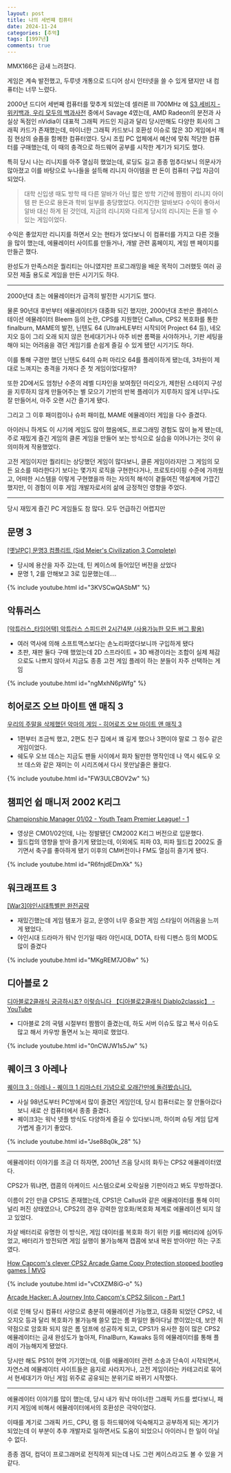 ```yaml
---
layout: post
title: 나의 세번쨰 컴퓨터
date: 2024-11-24
categories: [추억]
tags: [1997년]
comments: true
---
```


MMX166은 금새 느려졌다.

게임은 계속 발전했고, 두루넷 개통으로 드디어 상시 인터넷을 쓸 수 있게 됐지만 내 컴퓨터는 너무 느렸다.

2000년 드디어 세번째 컴퓨터를 맞추게 되었는데 셀러론 III 700MHz 에 [S3 세비지 - 위키백과, 우리 모두의 백과사전](https://ko.wikipedia.org/wiki/S3_%EC%84%B8%EB%B9%84%EC%A7%80) 중에서 Savage 4였는데, AMD Radeon의 분전과  사실상 독점인 nVidia이 대표적 그래픽 카드인 지금과 달리 당시만해도 다양한 회사의 그래픽 카드가 존재했는데, 마이너한 그래픽 카드보니 호환성 이슈로 많은 3D 게임에서 깨짐 현상의 슬픔을 함께한 컴퓨터였다. 당시 조립 PC 업체에서 예산에 맞춰 적당한 컴퓨터를 구매했는데, 이 때의 충격으로 하드웨어 공부를 시작한 계기가 되기도 했다.

특히 당시 나는 리니지를 아주 열심히 했었는데, 로딩도 길고 종종 멈추다보니 의문사가 많아졌고 이를 바탕으로 누나들을 설득해 리니지 아이템을 판 돈이 컴퓨터 구입 자금이 되었다.

> 대학 신입생 때도 방학 때 다른 알바가 아닌 짧은 방학 기간에 짬짬이 리니지 아이템 판 돈으로 용돈과 학비 일부를 충당했었다.
> 어지간한 알바보다 수익이 좋아서 알바 대신 하게 된 것인데, 지금의 리니지와 다르게 당시의 리니지는 돈을 벌 수 있는 게임이었다.

수익은 좋았지만 리니지를 하면서 오는 현타가 었다보니 이 컴퓨터를 가지고 다른 것들을 많이 했는데, 에뮬레이터 사이트를 만들거나, 개발 관련 홈페이지, 게임 팬 페이지를 만들곤 했다.

완성도가 만족스러운 퀄리티는 아니였지만 프로그래밍을 배운 목적이 그러했듯 여러 공모전 제출 용도로 게임을 만든 시기기도 하다.

---

2000년대 초는 에뮬레이터가 급격히 발전한 시기기도 했다.

물론 90년대 후반부터 에뮬레이터가 대중화 되긴 했지만, 2000년대 초반은 플레이스테이션 에뮬레이터 Bleem 등의 논란, CPS를 지원했던 Callus, CPS2 복호화를 통한 finalburn, MAME의 발전, 닌텐도 64 (UltraHLE부터 시작되어 Project 64 등), 네오지오 등이 그리 오래 되지 않은 현세대기거나 아주 비싼 롬팩을 사야하거나, 기판 세팅을 해야 되는 어려움을 겪던 게임기를 손쉽게 즐길 수 있게 됐던 시기기도 하다.

이를 통해 구경만 했던 닌텐도 64의 슈퍼 마리오 64를 플레이하게 됐는데, 3차원이 제대로 느껴지는 충격을 가져다 준 첫 게임이었다랄까?

또한 2D에서도 엄청난 수준의 레벨 디자인을 보여줬던 마리오가, 제한된 스테이지 구성을 지루하지 않게 만들어주는 별 모으기 기반의 반복 플레이가 지루하지 않게 너무나도 잘 만들어서, 아주 오랜 시간 즐기게 됐다.

그리고 그 이후 패미컴이나 슈퍼 패미컴, MAME 에뮬레이터 게임을 다수 즐겼다.

아이러니 하게도 이 시기에 게임도 많이 했음에도, 프로그래밍 경험도 많이 늘게 됐는데, 주로 재밌게 즐긴 게임의 클론 게임을 만들어 보는 방식으로 실습을 이어나가는 것이 유의미하게 작용했었다.

고전 게임이지만 퀄리티는 상당했던 게임이 많다보니, 클론 게임이라지만 그 게임의 모든 요소를 따라한다기 보다는 몇가지 로직을 구현한다거나, 프로토타이핑 수준에 가까웠고, 어떠한 시스템을 이렇게 구현했을까 하는 자의적 해석이 곁들여진 역설계에 가깝긴 했지만, 이 경험이 이후 게임 개발자로서의 삶에 긍정적인 영향을 주었다.

---

당시 재밌게 즐긴 PC 게임들도 참 많다. 모두 언급하긴 어렵지만

## 문명 3

[[옛날PC] 문명3 컴플리트 (Sid Meier's Civilization 3 Complete)](https://www.youtube.com/watch?v=3KVSCwQASbM)
- 당시에 용산을 자주 갔는데, 틴 케이스에 들어있던 버전을 샀었다
- 문명 1, 2를 안해보고 3로 입문했는데....

{% include youtube.html id="3KVSCwQASbM" %}

## 악튜러스

[[악튜러스_타임어택] 악튜러스 스피드런 2시간4분 (사용가능한 모든 버그 활용)](https://www.youtube.com/watch?v=ngMxhN6pWfg&list=PLzRx55cOIP4sC8tqMf946_OsloGDo-_WP)
- 여러 역사에 의해 소프트맥스보다는 손노리파였다보니까 구입하게 됐다
- 초판, 재판 둘다 구매 했었는데 2D 스프라이트 + 3D 배경이라는 조합이 실제 체감으로도 나쁘지 않아서 지금도 종종 고전 게임 플레이 하는 분들이 자주 선택하는 게임

{% include youtube.html id="ngMxhN6pWfg" %}

## 히어로즈 오브 마이트 앤 매직 3

[우리의 주말을 삭제했던 악마의 게임 - 히어로즈 오브 마이트 앤 매직 3](https://www.youtube.com/watch?v=FW3ULCBOV2w)
- 1편부터 조금씩 했고, 2편도 친구 집에서 꽤 길게 했으나 3편이야 말로 그 정수 같은 게임이었다.
- 쉐도우 오브 데스는 지금도 팬들 사이에서 화자 될만한 명작인데 나 역시 쉐도우 오브 데스와 같은 재미는 이 시리즈에서 다시 못만날줄은 몰랐다.

{% include youtube.html id="FW3ULCBOV2w" %}

## 챔피언 쉽 매니저 2002 K리그

[Championship Manager 01/02 - Youth Team Premier League! - 1](https://www.youtube.com/watch?v=R6fnjdEDmXk)
- 영상은 CM01/02인데, 나는 정발됐던 CM2002 K리그 버전으로 입문했다.
- 월드컵의 영향을 받아 즐기게 됐었는데, 이외에도 피파 03, 피파 월드컵 2002도 즐기면서 축구를 좋아하게 됐기 이후의 CM버전이나 FM도 열심히 즐기게 됐다.

{% include youtube.html id="R6fnjdEDmXk" %}

## 워크래프트 3

[[War3]야인시대특별판 완전공략](https://www.youtube.com/watch?v=MKgREM7JO8w)
- 재밌긴했는데 게임 템포가 길고, 운영이 너무 중요한 게임 스타일이 어려움을 느끼게 됐었다.
- 야인시대 드라마가 워낙 인기일 때라 야인시대, DOTA, 타워 디펜스 등의 MOD도 많이 즐겼다

{% include youtube.html id="MKgREM7JO8w" %}

## 디아블로 2

[디아블로2클래식 궁금하시죠? 이렇습니다 【디아블로2클래식 Diablo2classic】 - YouTube](https://www.youtube.com/watch?v=0nCWJW1s5Jw)
- 디아블로 2의 국템 시절부터 짬짬이 즐겼는데, 하도 서버 이슈도 많고 복사 이슈도 많고 해서 카우방 돌면서 노는 재미로 했었다.

{% include youtube.html id="0nCWJW1s5Jw" %}

## 퀘이크 3 아레나

[퀘이크 3 : 아레나 - 퀘이크 1 리마스터 기념으로 오래간만에 돌려봤습니다.](https://www.youtube.com/watch?v=Jse88q0k_28)
- 사실 98년도부터 PC방에서 많이 즐겼던 게임인데, 당시 컴퓨터로는 잘 안돌아갔다보니 새로 산 컴퓨터에서 종종 즐겼다.
- 퀘이크3는 워낙 넷플 방식도 다양하게 즐길 수 있다보니까, 하이퍼 슈팅 게임 답게 가볍게 즐기기 좋았다.

{% include youtube.html id="Jse88q0k_28" %}

---

에뮬레이터 이야기를 조금 더 하자면, 2001년 즈음 당시의 화두는 CPS2 에뮬레이터였다.

CPS2가 뭐냐면, 캡콤의 아케이드 시스템으로써 오락실용 기판이라고 봐도 무방하겠다.

이름이 2인 만큼 CPS1도 존재했는데, CPS1은 Callus와 같은 에뮬레이터를 통해 이미 널리 퍼진 상태였으나, CPS2의 경우 강력한 암호화/복호화 체계로 에뮬레이션 되지 않고 있었다.

자살 배터리로 유명한 이 방식은, 게임 데이터를 복호화 하기 위한 키를 배터리에 심어두었고, 배터리가 방전되면 게임 실행이 불가능해져 캡콤에 보내 복원 받아야만 하는 구조였다.

[How Capcom's clever CPS2 Arcade Game Copy Protection stopped bootleg games | MVG](https://www.youtube.com/watch?v=vCtXZM8iG-o)

{% include youtube.html id="vCtXZM8iG-o" %}

[Arcade Hacker: A Journey Into Capcom's CPS2 Silicon - Part 1](https://arcadehacker.blogspot.com/2017/03/a-journey-into-capcoms-cps2-silicon.html)

이로 인해 당시 컴퓨터 사양으로 충분히 에뮬레이션 가능했고, 대중화 되었던 CPS2, 네오지오 등과 달리 복호화가 불가능해 쓸모 없는 롬 파일만 돌아다닐 뿐이었는데, 보안 취약점으로 암호화 되지 않은 롬 덤프에 성공하게 되고, CPS1가 유사한 점이 많은 CPS2 에뮬레이터는 금새 완성도가 높아져, FInalBurn, Kawaks 등의 에뮬레이터를 통해 플레이 가능해지게 됐었다.

당시만 해도 PS1이 현역 기기였는데, 이를 에뮬레이터 관련 소송과 단속이 시작되면서, 자연스레 에뮬레이터 사이트들은 음지로 사라지거나, 고전 게임이라는 카테고리로 묶어서 현세대기가 아닌 게임 위주로 공유되는 분위기로 바뀌기 시작했다.

---

에뮬레이터 이야기를 많이 했는데, 당시 내가 워낙 마이너한 그래픽 카드를 썼다보니, 패키지 게임에 비해서 에뮬레이터에서의 호환성은 극악이었다.

이때를 계기로 그래픽 카드, CPU, 램 등 하드웨어에 익숙해지고 공부하게 되는 계기가 되었는데 이 부분이 추후 개발자로 일하면서도 도움이 되었으니 아이러니 한 일이 아닐 수 없다.

종종 겜덕, 컴덕이 프로그래머로 전직하게 되는데 나도 그런 케이스라고도 볼 수 있을 거 같다.